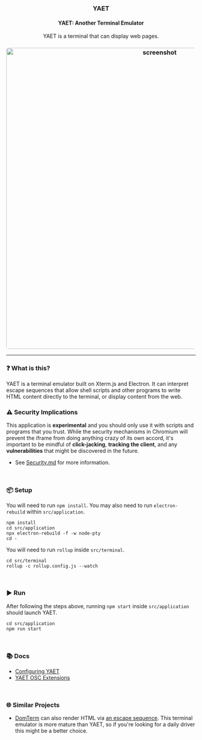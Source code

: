 <h3 align="center">YAET</h3>
<h4 align="center">YAET: Another Terminal Emulator</h4>

<p align="center">
YAET is a terminal that can display web pages.
</p>

<h3 align="center"><img width="800" style="border-radius:5px;" alt="screenshot" src="https://assets.puter.site/yaet.webp"></h3>

<hr>

### ❓ What is this?

YAET is a terminal emulator built on Xterm.js and Electron.
It can interpret escape sequences that allow shell scripts and other programs to write HTML content directly to the terminal, or display content from the web.

### ⚠️ Security Implications

This application is **experimental** and you should only use it with scripts and programs
that you trust. While the security mechanisms in Chromium will prevent the iframe from
doing anything crazy of its own accord, it's important to be mindful of
**click-jacking**, **tracking the client**, and any **vulnerabilities** that might be
discovered in the future.

- See [Security.md](./doc/Security.md) for more information.

<br>

### 📦 Setup

You will need to run `npm install`. You may also need to run `electron-rebuild`
within `src/application`.

```
npm install
cd src/application
npx electron-rebuild -f -w node-pty
cd -
```

You will need to run `rollup` inside `src/terminal`.

```
cd src/terminal
rollup -c rollup.config.js --watch
```

<br>

### ▶️ Run

After following the steps above, running `npm start`
inside `src/application` should launch YAET.

```
cd src/application
npm run start
```

<br>


### 📚 Docs

- [Configuring YAET](./doc/Configuration.md)
- [YAET OSC Extensions](./doc/OSC.md)

<br>

### 🌐 Similar Projects

- [DomTerm](https://domterm.org/Wire-byte-protocol.html)
  can also render HTML via [an escape sequence](https://domterm.org/Wire-byte-protocol.html).
  This terminal emulator is more mature than YAET, so if you're looking for a daily driver
  this might be a better choice.
